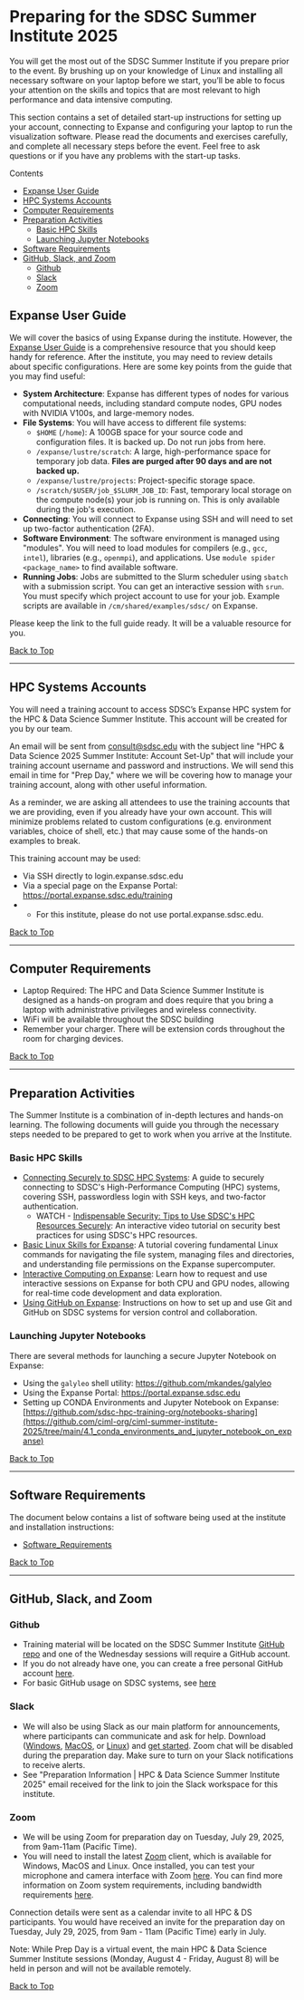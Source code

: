 <a name="top"></a>
# Preparing for the SDSC Summer Institute 2025

You will get the most out of the SDSC Summer Institute if you prepare prior to the event. By brushing up on your knowledge of Linux and installing all necessary software on your laptop before we start, you’ll be able to focus your attention on the skills and topics that are most relevant to high performance and data intensive computing.

This section contains a set of detailed start-up instructions for setting up your account, connecting to Expanse and configuring your laptop to run the visualization software. Please read the documents and exercises carefully, and complete all necessary steps before the event. Feel free to ask questions or if you have any problems with the start-up tasks.

Contents
* [Expanse User Guide](#expanse-user-guide)
* [HPC Systems Accounts](#hpc-systems-accounts)
* [Computer Requirements](#computer-requirements)
* [Preparation Activities](#preparation-activities)
   * [Basic HPC Skills](#basic-hpc-skills)
   * [Launching Jupyter Notebooks](#launching-jupyter-notebooks)
* [Software Requirements](#software-requirements)
* [GitHub, Slack, and Zoom](#github-slack-and-zoom)
    * [Github](#github)
    * [Slack](#slack)
    * [Zoom](#zoom)
  
## Expanse User Guide
We will cover the basics of using Expanse during the institute. However, the [Expanse User Guide](https://www.sdsc.edu/support/user_guides/expanse.html) is a comprehensive resource that you should keep handy for reference. After the institute, you may need to review details about specific configurations. Here are some key points from the guide that you may find useful:

*   **System Architecture**: Expanse has different types of nodes for various computational needs, including standard compute nodes, GPU nodes with NVIDIA V100s, and large-memory nodes.
*   **File Systems**: You will have access to different file systems:
    *   `$HOME` (`/home`): A 100GB space for your source code and configuration files. It is backed up. Do not run jobs from here.
    *   `/expanse/lustre/scratch`: A large, high-performance space for temporary job data. **Files are purged after 90 days and are not backed up.**
    *   `/expanse/lustre/projects`: Project-specific storage space.
    *   `/scratch/$USER/job_$SLURM_JOB_ID`: Fast, temporary local storage on the compute node(s) your job is running on. This is only available during the job's execution.
*   **Connecting**: You will connect to Expanse using SSH and will need to set up two-factor authentication (2FA).
*   **Software Environment**: The software environment is managed using "modules". You will need to load modules for compilers (e.g., `gcc`, `intel`), libraries (e.g., `openmpi`), and applications. Use `module spider <package_name>` to find available software.
*   **Running Jobs**: Jobs are submitted to the Slurm scheduler using `sbatch` with a submission script. You can get an interactive session with `srun`. You must specify which project account to use for your job. Example scripts are available in `/cm/shared/examples/sdsc/` on Expanse.

Please keep the link to the full guide ready. It will be a valuable resource for you.

[Back to Top](#top)
<hr>

##  HPC Systems Accounts
You will need a training account to access SDSC’s Expanse HPC system for the HPC & Data Science Summer Institute. This account will be created for you by our team. 

An email will be sent from consult@sdsc.edu with the subject line "HPC & Data Science 2025 Summer Institute: Account Set-Up" that will include your training account username and password and instructions.
We will send this email in time for  "Prep Day," where we will be covering how to manage your training account, along with other useful information. 

As a reminder, we are asking all attendees to use the training accounts that we are providing, even if you already have your own account. This will minimize problems related to custom configurations (e.g. environment variables, choice of shell, etc.) that may cause some of the hands-on examples to break. 

This training account may be used:
  * Via SSH directly to login.expanse.sdsc.edu
  * Via a special page on the Expanse Portal: https://portal.expanse.sdsc.edu/training
  * * For this institute, please do not use portal.expanse.sdsc.edu.

[Back to Top](#top)
<hr>

 ## Computer Requirements
* Laptop Required: The HPC and Data Science Summer Institute is designed as a hands-on program and does require that you bring a laptop with administrative privileges and wireless connectivity.
* WiFi will be available throughout the SDSC building
* Remember your charger. There will be extension cords throughout the room for charging devices.

[Back to Top](#top)
<hr>

## Preparation Activities
The Summer Institute is a combination of in-depth lectures and hands-on learning. The following documents will guide you through the necessary steps needed to be prepared to get to work when you arrive at the Institute.

### Basic HPC Skills
* [Connecting Securely to SDSC HPC Systems](https://github.com/sdsc-hpc-training-org/hpc-security): A guide to securely connecting to SDSC's High-Performance Computing (HPC) systems, covering SSH, passwordless login with SSH keys, and two-factor authentication.
    * WATCH - [Indispensable Security: Tips to Use SDSC's HPC Resources Securely](https://education.sdsc.edu/training/interactive/202007_security_tips/index.php): An interactive video tutorial on security best practices for using SDSC's HPC resources.
* [Basic Linux Skills for Expanse](https://github.com/sdsc-hpc-training-org/basic_skills/tree/master/basic_linux_skills_expanse): A tutorial covering fundamental Linux commands for navigating the file system, managing files and directories, and understanding file permissions on the Expanse supercomputer.
* [Interactive Computing on Expanse](https://github.com/sdsc-hpc-training-org/basic_skills/tree/master/interactive_computing): Learn how to request and use interactive sessions on Expanse for both CPU and GPU nodes, allowing for real-time code development and data exploration.
* [Using GitHub on Expanse](https://github.com/sdsc-hpc-training-org/basic_skills/tree/master/using_github): Instructions on how to set up and use Git and GitHub on SDSC systems for version control and collaboration.

### Launching Jupyter Notebooks
There are several methods for launching a secure Jupyter Notebook on Expanse:
* Using the ```galyleo``` shell utility: https://github.com/mkandes/galyleo
* Using the Expanse Portal:   https://portal.expanse.sdsc.edu
* Setting up CONDA Environments and Jupyter Notebook on Expanse:  [https://github.com/sdsc-hpc-training-org/notebooks-sharing](https://github.com/ciml-org/ciml-summer-institute-2025/tree/main/4.1_conda_environments_and_jupyter_notebook_on_expanse)

[Back to Top](#top)
<hr>

## Software Requirements
The document below contains a list of software being used at the institute and installation instructions:
* [Software_Requirements](https://github.com/sdsc/sdsc-summer-institute-2025/blob/main/0_Preparation/software_requirements.md)

[Back to Top](#top)
<hr>

## GitHub, Slack, and Zoom

### Github
* Training material will be located on the SDSC Summer Institute [GitHub repo](https://github.com/sdsc/sdsc-summer-institute-2025/tree/main) and one of the Wednesday sessions will require a GitHub account.
* If you do not already have one, you can create a free personal GitHub account [here](https://docs.github.com/en/github/getting-started-with-github/signing-up-for-github/signing-up-for-a-new-github-account).  
* For basic GitHub usage on SDSC systems, see [here](https://github.com/sdsc-hpc-training-org/basic_skills/tree/master/using_github)

### Slack
* We will also be using Slack as our main platform for announcements, where participants can communicate and ask for help. Download ([Windows](https://slack.com/downloads/windows), [MacOS](https://slack.com/downloads/mac), or [Linux](https://slack.com/downloads/linux)) and [get started](https://slack.com/help/articles/218080037-Getting-started-for-new-Slack-users). Zoom chat will be disabled during the preparation day. Make sure to turn on your Slack notifications to receive alerts.
* See "Preparation Information | HPC & Data Science Summer Institute 2025" email received for the link to join the Slack workspace for this institute.

### Zoom
* We will be using Zoom for preparation day on Tuesday, July 29, 2025, from 9am-11am (Pacific Time).
* You will need to install the latest [Zoom](https://zoom.us/download) client, which is available for Windows, MacOS and Linux. Once installed, you can test your microphone and camera interface with Zoom [here](https://zoom.us/test). You can find more information on Zoom system requirements, including bandwidth requirements [here](https://support.zoom.us/hc/en-us/articles/201362023-System-Requirements-for-PC-Mac-and-Linux).

Connection details were sent as a calendar invite to all HPC & DS participants. You would have received an invite for the preparation day on Tuesday, July 29, 2025, from 9am - 11am (Pacific Time) early in July. 

Note: While Prep Day is a virtual event, the main HPC & Data Science Summer Institute sessions (Monday, August 4 - Friday, August 8) will be held in person and will not be available remotely.

[Back to Top](#top)

